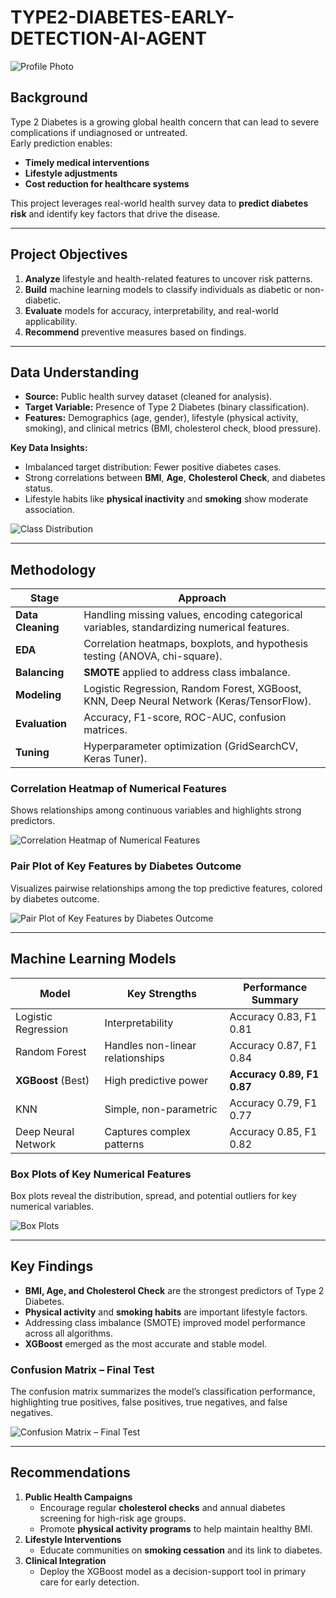 # TYPE2-DIABETES-EARLY-DETECTION-AI-AGENT

![Profile Photo](images/Profile%20Photo.jpg)

## Background
Type 2 Diabetes is a growing global health concern that can lead to severe complications if undiagnosed or untreated.  
Early prediction enables:
- **Timely medical interventions**
- **Lifestyle adjustments**
- **Cost reduction for healthcare systems**

This project leverages real-world health survey data to **predict diabetes risk** and identify key factors that drive the disease.

---

## Project Objectives
1. **Analyze** lifestyle and health-related features to uncover risk patterns.
2. **Build** machine learning models to classify individuals as diabetic or non-diabetic.
3. **Evaluate** models for accuracy, interpretability, and real-world applicability.
4. **Recommend** preventive measures based on findings.

---
## Data Understanding
- **Source:** Public health survey dataset (cleaned for analysis).
- **Target Variable:** Presence of Type 2 Diabetes (binary classification).
- **Features:** Demographics (age, gender), lifestyle (physical activity, smoking), and clinical metrics (BMI, cholesterol check, blood pressure).

**Key Data Insights:**
- Imbalanced target distribution: Fewer positive diabetes cases.
- Strong correlations between **BMI**, **Age**, **Cholesterol Check**, and diabetes status.
- Lifestyle habits like **physical inactivity** and **smoking** show moderate association.

![Class Distribution](images/Distribution%20of%20Diabetes%20class.png)


---

## Methodology

| Stage | Approach |
|------|----------|
| **Data Cleaning** | Handling missing values, encoding categorical variables, standardizing numerical features. |
| **EDA** | Correlation heatmaps, boxplots, and hypothesis testing (ANOVA, chi-square). |
| **Balancing** | **SMOTE** applied to address class imbalance. |
| **Modeling** | Logistic Regression, Random Forest, XGBoost, KNN, Deep Neural Network (Keras/TensorFlow). |
| **Evaluation** | Accuracy, F1-score, ROC-AUC, confusion matrices. |
| **Tuning** | Hyperparameter optimization (GridSearchCV, Keras Tuner). |

### Correlation Heatmap of Numerical Features
Shows relationships among continuous variables and highlights strong predictors.

![Correlation Heatmap of Numerical Features](images/Correlation%20Heatmap%20of%20Numerical%20Features.png)


### Pair Plot of Key Features by Diabetes Outcome
Visualizes pairwise relationships among the top predictive features, colored by diabetes outcome.

![Pair Plot of Key Features by Diabetes Outcome](images/Pair%20Plot%20of%20Key%20Features%20by%20Diabetes%20Outcome.png)

---

## Machine Learning Models

| Model                   | Key Strengths | Performance Summary |
|--------------------------|---------------|----------------------|
| Logistic Regression      | Interpretability | Accuracy 0.83, F1 0.81 |
| Random Forest            | Handles non-linear relationships | Accuracy 0.87, F1 0.84 |
| **XGBoost** (Best)       | High predictive power | **Accuracy 0.89, F1 0.87** |
| KNN                      | Simple, non-parametric | Accuracy 0.79, F1 0.77 |
| Deep Neural Network      | Captures complex patterns | Accuracy 0.85, F1 0.82 |

### Box Plots of Key Numerical Features
Box plots reveal the distribution, spread, and potential outliers for key numerical variables.

![Box Plots](images/box%20plots.png)

---

## Key Findings
- **BMI, Age, and Cholesterol Check** are the strongest predictors of Type 2 Diabetes.
- **Physical activity** and **smoking habits** are important lifestyle factors.
- Addressing class imbalance (SMOTE) improved model performance across all algorithms.
- **XGBoost** emerged as the most accurate and stable model.

### Confusion Matrix – Final Test
The confusion matrix summarizes the model’s classification performance,  
highlighting true positives, false positives, true negatives, and false negatives.

![Confusion Matrix – Final Test](images/Confusion%20Matrix%20-%20Final%20Test.png)

---

## Recommendations
1. **Public Health Campaigns**  
   - Encourage regular **cholesterol checks** and annual diabetes screening for high-risk age groups.
   - Promote **physical activity programs** to help maintain healthy BMI.
2. **Lifestyle Interventions**  
   - Educate communities on **smoking cessation** and its link to diabetes.
3. **Clinical Integration**  
   - Deploy the XGBoost model as a decision-support tool in primary care for early detection.
